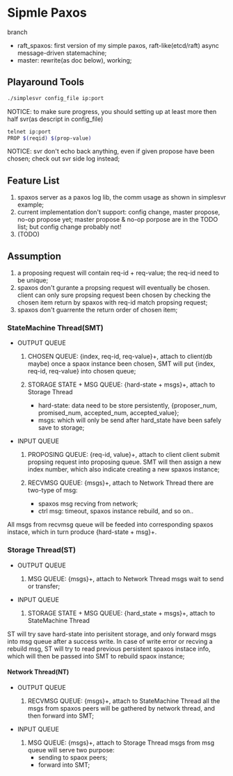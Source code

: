 # Sipmle Paxos
branch
- raft_spaxos: first version of my simple paxos, raft-like(etcd/raft) async message-driven statemachine;
- master: rewrite(as doc below), working;

## Playaround Tools

``` bash
./simplesvr config_file ip:port
```

NOTICE: to make sure progress, you should setting up at least more then half svr(as descript in config_file)

``` bash
telnet ip:port
PROP $(reqid) $(prop-value)
```

NOTICE: svr don't echo back anything, even if given propose have been chosen; check out svr side log instead;

## Feature List
1. spaxos server as a paxos log lib, the comm usage as shown in simplesvr example;
2. current implementation don't support: config change, master propose, no-op propose yet;
    master propose & no-op porpose are in the TODO list; but config change probably not!
3. (TODO)

## Assumption
1. a proposing request will contain req-id + req-value; the req-id need to be unique;
2. spaxos don't gurante a propsing request will eventually be chosen. client can only
   sure propsing request been chosen by checking the chosen item return by spaxos with
   req-id match propsing request;
3. spaxos don't guarrente the return order of chosen item;

### StateMachine Thread(SMT)

- OUTPUT QUEUE
  1. CHOSEN QUEUE: {index, req-id, req-value}+, attach to client(db maybe)
     once a spaox instance been chosen, SMT will put {index, req-id, req-value} into chosen queue;

  2. STORAGE STATE + MSG QUEUE: {hard-state + msgs}+, attach to Storage Thread
     - hard-state: data need to be store persistently, {proposer_num, promised_num, accepted_num, accepted_value};
     - msgs: which will only be send after hard_state have been safely save to storage;

- INPUT QUEUE
  1. PROPOSING QUEUE: {req-id, value}+, attach to client
     client submit propsing request into proposing queue. SMT will then assign a new index number, 
     which also indicate creating a new spaxos instance;

  2. RECVMSG QUEUE: {msgs}+, attach to Network Thread
     there are two-type of msg:
     - spaxos msg recving from network;
     - ctrl msg: timeout, spaxos instance rebuild, and so on..

All msgs from recvmsg queue will be feeded into corresponding spaxos instace, which in turn produce {hard-state + msg}+.


### Storage Thread(ST)

- OUTPUT QUEUE
  1. MSG QUEUE: {msgs}+, attach to Network Thread
     msgs wait to send or transfer;

- INPUT QUEUE
  1. STORAGE STATE + MSG QUEUE: {hard_state + msgs}+, attach to StateMachine Thread

ST will try save hard-state into perisitent storage, and only forward msgs into msg queue after a success write.
In case of write error or recving a rebuild msg, ST will try to read previous persistent spaxos instace info, which will then be passed into SMT to rebuild spaox instance;

#### Network Thread(NT)

- OUTPUT QUEUE
  1. RECVMSG QUEUE: {msgs}+, attach to StateMachine Thread
     all the msgs from spaxos peers will be gathered by network thread, and then forward into SMT;

- INPUT QUEUE
  1. MSG QUEUE: {msgs}+, attach to Storage Thread
     msgs from msg queue will serve two purpose:
     - sending to spaox peers;
     - forward into SMT;

